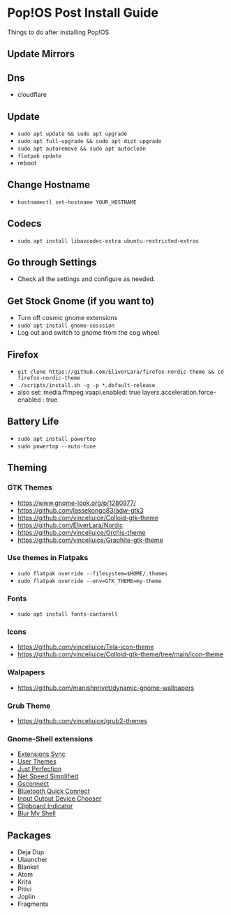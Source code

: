 # Pop!OS Post Install Guide
Things to do after installing Pop!OS

## Update Mirrors


## Dns 
* cloudflare

## Update
* `sudo apt update && sudo apt upgrade`
* `sudo apt full-upgrade && sudo apt dist upgrade`
* `sudo apt autoremove && sudo apt autoclean`
* `flatpak update`
* reboot

## Change Hostname
* `hostnamectl set-hostname YOUR_HOSTNAME`

## Codecs
* `sudo apt install libavcodec-extra ubuntu-restricted-extras`

## Go through Settings
* Check all the settings and configure as needed.

## Get Stock Gnome (if you want to)
* Turn off cosmic gnome extensions 
* `sudo apt install gnome-sesssion`
* Log out and switch to gnome from the cog wheel

## Firefox
* `git clone https://github.com/EliverLara/firefox-nordic-theme && cd firefox-nordic-theme`
* `./scripts/install.sh -g -p *.default-release`
* also set:
media.ffmpeg.vaapi.enabled: true
layers.acceleration.force-enabled : true

## Battery Life
* `sudo apt install powertop`
* `sudo powertop --auto-tune`

## Theming 

### GTK Themes
* https://www.gnome-look.org/p/1280977/
* https://github.com/lassekongo83/adw-gtk3
* https://github.com/vinceliuice/Colloid-gtk-theme 
* https://github.com/EliverLara/Nordic
* https://github.com/vinceliuice/Orchis-theme
* https://github.com/vinceliuice/Graphite-gtk-theme

### Use themes in Flatpaks
* `sudo flatpak override --filesystem=$HOME/.themes`
* `sudo flatpak override --env=GTK_THEME=my-theme`

### Fonts
* `sudo apt install fonts-cantarell` 

### Icons
* https://github.com/vinceliuice/Tela-icon-theme
* https://github.com/vinceliuice/Colloid-gtk-theme/tree/main/icon-theme

### Walpapers
* https://github.com/manishprivet/dynamic-gnome-wallpapers

### Grub Theme
* https://github.com/vinceliuice/grub2-themes

### Gnome-Shell extensions
* [Extensions Sync](https://extensions.gnome.org/extension/1486/extensions-sync/)
* [User Themes](https://extensions.gnome.org/extension/19/user-themes/)
* [Just Perfection](https://extensions.gnome.org/extension/3843/just-perfection/)
* [Net Speed Simplified](https://extensions.gnome.org/extension/3724/net-speed-simplified/)
* [Gsconnect](https://extensions.gnome.org/extension/1319/gsconnect/)
* [Bluetooth Quick Connect](https://extensions.gnome.org/extension/1401/bluetooth-quick-connect/)
* [Input Output Device Chooser](https://github.com/mmalafaia/gse-sound-output-device-chooser/tree/patch-1)
* [Clipboard Indicator](https://extensions.gnome.org/extension/779/clipboard-indicator/)
* [Blur My Shell](https://extensions.gnome.org/extension/3193/blur-my-shell/)

## Packages
* Deja Dup 
* Ulauncher
* Blanket
* Atom
* Krita 
* Pitivi
* Joplin
* Fragments
